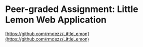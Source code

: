 # Peer-graded Assignment: Little Lemon Web Application

[https://github.com/rmdezz/LittleLemon](https://github.com/rmdezz/LittleLemon)